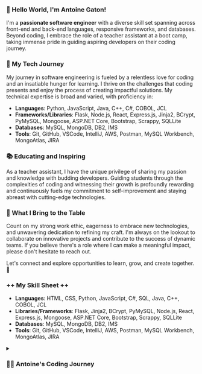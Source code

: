 ### 👋 Hello World, I'm Antoine Gaton!

I'm a **passionate software engineer** with a diverse skill set spanning across front-end and back-end languages, responsive frameworks, and databases. Beyond coding, I embrace the role of a teacher assistant at a boot camp, taking immense pride in guiding aspiring developers on their coding journey.

### 🚀 My Tech Journey
My journey in software engineering is fueled by a relentless love for coding and an insatiable hunger for learning. I thrive on the challenges that coding presents and enjoy the process of creating impactful solutions. My technical expertise is broad and varied, with proficiency in:

- **Languages**: Python, JavaScript, Java, C++, C#, COBOL, JCL
- **Frameworks/Libraries**: Flask, Node.js, React, Express.js, Jinja2, BCrypt, PyMySQL, Mongoose, ASP.NET Core, Bootstrap, Scrappy, SQLLite
- **Databases**: MySQL, MongoDB, DB2, IMS
- **Tools**: Git, GitHub, VSCode, IntelliJ, AWS, Postman, MySQL Workbench, MongoAtlas, JIRA

### 📚 Educating and Inspiring
As a teacher assistant, I have the unique privilege of sharing my passion and knowledge with budding developers. Guiding students through the complexities of coding and witnessing their growth is profoundly rewarding and continuously fuels my commitment to self-improvement and staying abreast with cutting-edge technologies.

### 💪 What I Bring to the Table
Count on my strong work ethic, eagerness to embrace new technologies, and unwavering dedication to refining my craft. I'm always on the lookout to collaborate on innovative projects and contribute to the success of dynamic teams. If you believe there's a role where I can make a meaningful impact, please don't hesitate to reach out.

Let's connect and explore opportunities to learn, grow, and create together. 🌟

### ++ My Skill Sheet ++
- **Languages**: HTML, CSS, Python, JavaScript, C#, SQL, Java, C++, COBOL, JCL
- **Libraries/Frameworks**: Flask, Jinja2, BCrypt, PyMySQL, Node.js, React, Express.js, Mongoose, ASP.NET Core, Bootstrap, Scrappy, SQLLite
- **Databases**: MySQL, MongoDB, DB2, IMS
- **Tools**: Git, GitHub, VSCode, IntelliJ, AWS, Postman, MySQL Workbench, MongoAtlas, JIRA


<details>
 <summary><h3>👨‍💻 Antoine's Coding Journey</h3></summary>
   If you are reading this...thanks! This hidden section is my cave painting. Where I can reflect and share where I came from and where I am going as a developer. My coding journey really started the day I first touched a keyboard but when the universe really jolted me onto this path is when the pandemic occured. As a nursing student in the last semester and ready to set his career in the medical field the pandemic was a real eye opener. As a person who is immunocompromised it was difficult doing long shift at the hospital and wondering about my safety and health. That's when I started reassing and wondering if that was the right path for me in the long run...

[website]: COMING SOON...
[youtube]: COMING sOON...
